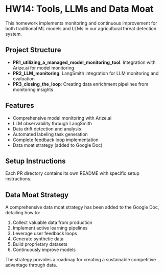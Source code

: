 # HW14: Tools, LLMs and Data Moat

<!-- Оновлена версія для PR -->
This homework implements monitoring and continuous improvement for both traditional ML models and LLMs in our agricultural threat detection system.

## Project Structure

- **PR1_utilizing_a_managed_model_monitoring_tool**: Integration with Arize.ai for model monitoring
- **PR2_LLM_monitoring**: LangSmith integration for LLM monitoring and evaluation
- **PR3_closing_the_loop**: Creating data enrichment pipelines from monitoring insights

## Features

- Comprehensive model monitoring with Arize.ai
- LLM observability through LangSmith
- Data drift detection and analysis
- Automated labeling task generation
- Complete feedback loop implementation
- Data moat strategy (added to Google Doc)

## Setup Instructions

Each PR directory contains its own README with specific setup instructions.

## Data Moat Strategy

A comprehensive data moat strategy has been added to the Google Doc, detailing how to:

1. Collect valuable data from production
2. Implement active learning pipelines
3. Leverage user feedback loops
4. Generate synthetic data
5. Build proprietary datasets
6. Continuously improve models

The strategy provides a roadmap for creating a sustainable competitive advantage through data.

